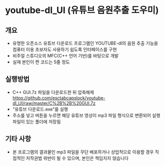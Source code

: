 # youtube-dl_UI (유튜브 음원추출 도우미)

## 개요
- 유명한 오픈소스 유튜브 다운로드 프로그램인 YOUTUBE-dl의 음원 추출 기능을 컴퓨터 이용 초보자도 사용하기 쉽도록 인터페이스를 구현
- 비주얼 스튜디오의 MFC(C++ 언어 기반)를 바탕으로 개발
- 실재 본인이 짠 코드는 5줄 정도

## 실행방법
- C++ GUI.7z 파일을 다운로드한 뒤 압축해제 <a>https://github.com/esctabcapslock/youtube-dl_UI/raw/master/C%2B%2B%20GUI.7z</a>
- "유튜브 다운로드.exe"를 실행
- 주소를 넣고 버튼을 누르면 해당 유튜브 영상이 mp3 파일 형식으로 변환되어 실행 파일이 있는 폴더에 저장됨

## 기타 사항
- 본 프로그램의 결과물인 mp3 파일을 무단 배포하거나 상업적으로 이용할 경우 직접적인 저작권법 위반이 될 수 있으며, 본인은 책임지지 않습니다
